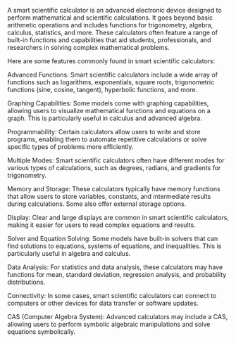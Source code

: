 A smart scientific calculator is an advanced electronic device designed to perform mathematical and scientific calculations. It goes beyond basic arithmetic operations and includes functions for trigonometry, algebra, calculus, statistics, and more. These calculators often feature a range of built-in functions and capabilities that aid students, professionals, and researchers in solving complex mathematical problems.

Here are some features commonly found in smart scientific calculators:

Advanced Functions: Smart scientific calculators include a wide array of functions such as logarithms, exponentials, square roots, trigonometric functions (sine, cosine, tangent), hyperbolic functions, and more.

Graphing Capabilities: Some models come with graphing capabilities, allowing users to visualize mathematical functions and equations on a graph. This is particularly useful in calculus and advanced algebra.

Programmability: Certain calculators allow users to write and store programs, enabling them to automate repetitive calculations or solve specific types of problems more efficiently.

Multiple Modes: Smart scientific calculators often have different modes for various types of calculations, such as degrees, radians, and gradients for trigonometry.

Memory and Storage: These calculators typically have memory functions that allow users to store variables, constants, and intermediate results during calculations. Some also offer external storage options.

Display: Clear and large displays are common in smart scientific calculators, making it easier for users to read complex equations and results.

Solver and Equation Solving: Some models have built-in solvers that can find solutions to equations, systems of equations, and inequalities. This is particularly useful in algebra and calculus.

Data Analysis: For statistics and data analysis, these calculators may have functions for mean, standard deviation, regression analysis, and probability distributions.

Connectivity: In some cases, smart scientific calculators can connect to computers or other devices for data transfer or software updates.

CAS (Computer Algebra System): Advanced calculators may include a CAS, allowing users to perform symbolic algebraic manipulations and solve equations symbolically.

